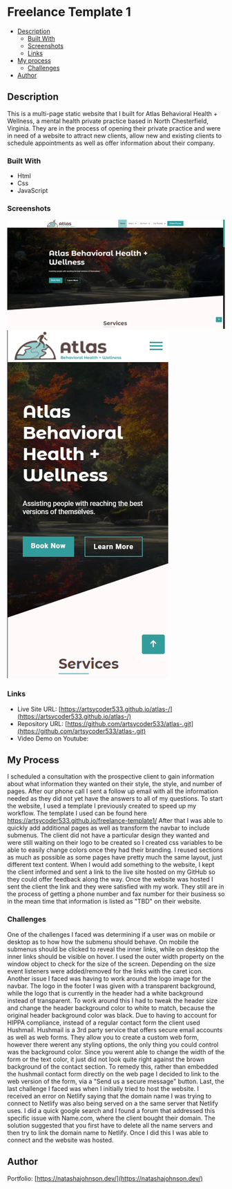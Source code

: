 # Freelance Template 1

- [Description](#description)
  - [Built With](#built-with)
  - [Screenshots](#screenshots)
  - [Links](#links)
- [My process](#my-process)
  - [Challenges](#challenges)
- [Author](#author)

## Description

This is a multi-page static website that I built for Atlas Behavioral Health + Wellness, a mental health private practice based in North Chesterfield, Virginia. They are in the process of opening their private practice and were in need of a website to attract new clients, allow new and existing clients to schedule appointments as well as offer information about their company.

### Built With
- Html
- Css
- JavaScript

### Screenshots

![Desktop Screenshot](images/atlas_desktop.png)
![Mobile Screenshot](images/atlas_mobile.png)

### Links

- Live Site URL: [https://artsycoder533.github.io/atlas-/](https://artsycoder533.github.io/atlas-/)
- Repository URL: [https://github.com/artsycoder533/atlas-.git](https://github.com/artsycoder533/atlas-.git)
- Video Demo on Youtube: []()

## My Process

I scheduled a consultation with the prospective client to gain information about what information they wanted on their style, the style, and number of pages.  After our phone call I sent a follow up email with all the information needed as they did not yet have the answers to all of my questions.  To start the website, I used a template I previously created to speed up my workflow.  The template I used can be found here https://artsycoder533.github.io/freelance-template1/ After that I was able to quickly add additional pages as well as transform the navbar to include submenus. The client did not have a particular design they wanted and were still waiting on their logo to be created so I created css variables to be able to easily change colors once they had their branding. I reused sections as much as possible as some pages have pretty much the same layout, just different text content. When I would add something to the website, I kept the client informed and sent a link to the live site hosted on my GitHub so they could offer feedback along the way.  Once the website was hosted I sent the client the link and they were satisfied with my work.  They still are in the process of getting a phone number and fax number for their business so in the mean time that information is listed as "TBD" on their website.

### Challenges 

One of the challenges I faced was determining if a user was on mobile or desktop as to how how the submenu should behave.  On mobile the submenus should be clicked to reveal the inner links, while on desktop the inner links should be visible on hover.  I used the outer width property on the window object to check for the size of the screen.  Depending on the size event listeners were added/removed for the links with the caret icon.  Another issue I faced was having to work around the logo image for the navbar.  The logo in the footer I was given with a transparent background, while the logo that is currently in the header had a white background instead of transparent. To work around this I had to tweak the header size and change the header background color to white to match, because the original header background color was black.  Due to having to account for HIPPA compliance, instead of a regular contact form the client used Hushmail.  Hushmail is a 3rd party service that offers secure email accounts as well as web forms.  They allow you to create a custom web form, however there werent any styling options, the only thing you could control was the background color.  Since you werent able to change the width of the form or the text color, it just did not look quite right against the brown background of the contact section.  To remedy this, rather than embedded the hushmail contact form directly on the web page I decided to link to the web version of the form, via a "Send us a secure message" button. Last, the last challenge I faced was when I initially tried to host the website.  I received an error on Netlify saying that the domain name I was trying to connect to Netlify was also being served on a the same server that Netlify uses.  I did a quick google search and I found a forum that addressed this specific issue with Name.com, where the client bought their domain.  The solution suggested that you first have to delete all the name servers and then try to link the domain name to Netlify.  Once I did this I was able to connect and the website was hosted.

## Author
Portfolio: [https://natashajohnson.dev/](https://natashajohnson.dev/)
